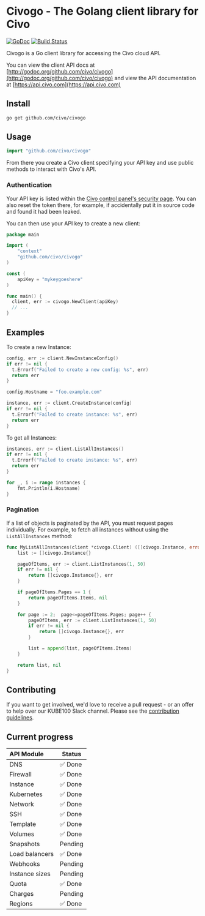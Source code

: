 # Civogo - The Golang client library for Civo

[![GoDoc](https://godoc.org/github.com/civo/civogo?status.svg)](https://godoc.org/github.com/civo/civogo)
[![Build Status](https://github.com/civo/civogo/workflows/Test/badge.svg)](https://github.com/civo/civogo/actions)


Civogo is a Go client library for accessing the Civo cloud API.

You can view the client API docs at [http://godoc.org/github.com/civo/civogo](http://godoc.org/github.com/civo/civogo) and view the API documentation at [https://api.civo.com](https://api.civo.com)


## Install

```sh
go get github.com/civo/civogo
```

## Usage

```go
import "github.com/civo/civogo"
```

From there you create a Civo client specifying your API key and use public methods to interact with Civo's API.

### Authentication

Your API key is listed within the [Civo control panel's security page](https://www.civo.com/account/security). You can also reset the token there, for example, if accidentally put it in source code and found it had been leaked.

You can then use your API key to create a new client:

```go
package main

import (
	"context"
	"github.com/civo/civogo"
)

const (
    apiKey = "mykeygoeshere"
)

func main() {
  client, err := civogo.NewClient(apiKey)
  // ...
}
```

## Examples

To create a new Instance:

```go
config, err := client.NewInstanceConfig()
if err != nil {
  t.Errorf("Failed to create a new config: %s", err)
  return err
}

config.Hostname = "foo.example.com"

instance, err := client.CreateInstance(config)
if err != nil {
  t.Errorf("Failed to create instance: %s", err)
  return err
}
```

To get all Instances:

```go
instances, err := client.ListAllInstances()
if err != nil {
  t.Errorf("Failed to create instance: %s", err)
  return err
}

for _, i := range instances {
    fmt.Println(i.Hostname)
}
```

### Pagination

If a list of objects is paginated by the API, you must request pages individually. For example, to fetch all instances without using the `ListAllInstances` method:

```go
func MyListAllInstances(client *civogo.Client) ([]civogo.Instance, error) {
    list := []civogo.Instance{}

    pageOfItems, err := client.ListInstances(1, 50)
    if err != nil {
        return []civogo.Instance{}, err
    }

    if pageOfItems.Pages == 1 {
        return pageOfItems.Items, nil
    }

    for page := 2;  page<=pageOfItems.Pages; page++ {
        pageOfItems, err := client.ListInstances(1, 50)
        if err != nil {
            return []civogo.Instance{}, err
        }

        list = append(list, pageOfItems.Items)
    }

    return list, nil
}
```

## Contributing

If you want to get involved, we'd love to receive a pull request - or an offer to help over our KUBE100 Slack channel. Please see the [contribution guidelines](CONTRIBUTING.md).

## Current progress

| API Module | Status |
| :--- | --- |
| DNS | ✅ Done |
| Firewall | ✅ Done |
| Instance | ✅ Done |
| Kubernetes | ✅ Done |
| Network | ✅ Done |
| SSH | ✅ Done |
| Template | ✅ Done |
| Volumes | ✅ Done |
| Snapshots | Pending |
| Load balancers | ✅ Done |
| Webhooks | Pending |
| Instance sizes | Pending |
| Quota | ✅ Done |
| Charges | Pending |
| Regions | ✅ Done |